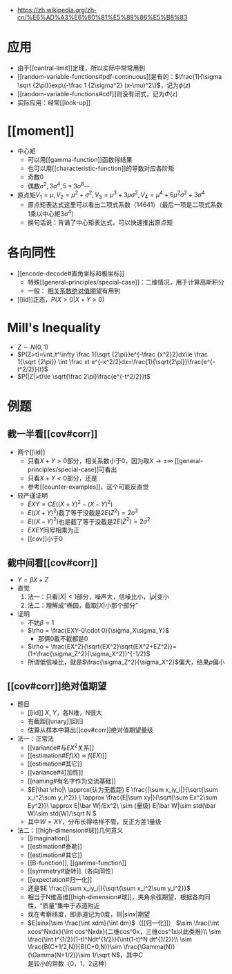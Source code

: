 - https://zh.wikipedia.org/zh-cn/%E6%AD%A3%E6%80%81%E5%88%86%E5%B8%83
# 应用
- 由于[[central-limit]]定理，所以实际中常常用到
- [[random-variable-functions#pdf-continuous]]是有的：$\frac{1}{\sigma \sqrt {2\pi}}exp\{-\frac 1 {2\sigma^2} (x-\mu)^2\}$，记为$\phi(z)$
- [[random-variable-functions#cdf]]则没有闭式，记为$\Phi(z)$
- 实际应用：经常[[look-up]]
# [[moment]]
- 中心矩
  - 可以用[[gamma-function]]函数得结果
  - 也可以用[[characteristic-function]]的导数对应各阶矩
  - 奇数0
  - 偶数$\sigma^2, 3\sigma^4,5*3\sigma^6\cdots$
- 原点矩$V_1=\mu, V_2=\mu^2+\sigma^2, V_3 = \mu^3 + 3\mu \sigma^2,V_4=\mu^4 + 6\mu^2\sigma^2+3\sigma^4$
    - 原点矩表达式这里可以看出二项式系数（14641）（最后一项是二项式系数1乘以中心矩$3\sigma^4$）
    - 换句话说：背诵了中心矩表达式，可以快速推出原点矩
# 各向同性
- [[encode-decode#直角坐标和极坐标]]
  - 特殊[[general-principles/special-case]]：二维情况，用于计算高斯积分
  - 一般： [相关系数绝对值期望](#绝对值期望)有用到
- [[iid]]正态，$P(X>0|X+Y>0)$
# Mill's Inequality
- $Z\sim N(0,1)$
- $P(Z>t)=\int_t^\infty \frac 1{\sqrt {2\pi}}e^{-\frac {x^2}2}dx\le \frac 1{\sqrt {2\pi}} \int \frac xt e^{-x^2/2}dx=\frac{1}{\sqrt{2\pi}}\frac{e^{-t^2/2}}{t}$
- $P(|Z|>t)\le \sqrt{\frac 2\pi}\frac{e^{-t^2/2}}t$
# 例题
## 截一半看[[cov#corr]]
- 两个[[iid]]
  - 只看$X+Y>0$部分，相关系数小于0，因为取$X\to \pm \infty$ [[general-principles/special-case]]可看出
  - 只看$X+Y<0$部分，还是
  - 参考[[counter-examples]]，这个可能反直觉
- 较严谨证明
  - $EXY=CE((X+Y)^2-(X-Y)^2)$
  - $E((X+Y)^2)$截了等于没截是$2E(Z^2)=2\sigma^2$
  - $E((X-Y)^2)$也是截了等于没截是$2E(Z^2)=2\sigma^2$
  - $EXEY$同号相乘为正
  - [[cov]]小于0
## 截中间看[[cov#corr]]
- $Y=\beta X +Z$
- 直觉
  1. 法一：只看$|X|<1$部分，噪声大，信噪比小，$|\rho|$变小
  2. 法二：理解成“椭圆，截取$|X|$小那个部分”
- 证明
  - 不妨$\beta = 1$
  - $\rho = \frac{EXY-0\cdot 0}{\sigma_X\sigma_Y}$
    - 那俩0截不截都是0
  - $\rho = \frac{EX^2}{\sqrt{EX^2}\sqrt{EX^2+EZ^2}}=(1+\frac{\sigma_Z^2}{\sigma_X^2})^{-1/2}$
  - 所谓低信噪比，就是$\frac{\sigma_Z^2}{\sigma_X^2}$偏大，结果$\rho$偏小
## [[cov#corr]]绝对值期望
- 题目
  - [[iid]] $X$, $Y$，各N维，N很大
  - 有截距[[unary]]回归
  - 估算从样本中算出[[cov#corr]]绝对值期望量级
- 法一：正常法
  - [[variance#与$EX^2$关系]]
  - [[estimation#$Ef(X)\approx f(EX)$]]
  - [[estimation#其它]]
  - [[variance#可加性]]
  - [[naming#有名字作为交流基础]]
  - $E|\hat \rho|\\
    \approx(认为无截距) E \frac{|\sum x_iy_i|}{\sqrt{\sum x_i^2\sum y_i^2}} \\
    \approx \frac{E|\sum xy|}{\sqrt{\sum Ex^2\sum Ey^2}}\\
    \approx E|\bar W|/Ex^2\\
    \sim (量级) E|\bar W|\sim std(\bar W)\sim std(W)/\sqrt N
    $
  - 其中$W=XY$，分布长得啥样不管，反正方差$1$量级
- 法二：[[high-dimension#球]]几何意义
  - [[imagination]]
  - [[estimation#泰勒]]
  - [[estimation#其它]]
  - [[B-function]], [[gamma-function]]
  - [[symmetry#旋转]]（各向同性）
  - [[expectation#归一化]]
  - 还是$E \frac{|\sum x_iy_i|}{\sqrt{\sum x_i^2\sum y_i^2}}$
  - 相当于N维高维[[high-dimension#球]]，夹角余弦期望，根据各向同性，“质量”集中于赤道附近
  - 现在考察纬度，即赤道记为0度，则$|sinx|$期望
  - $E|sinx|\sim \frac{\int xdm}{\int dm}$（[[归一化]]）
    $\sim \frac{\int xcos^Nxdx}{\int cos^Nxdx}(二维cos^0x，三维cos^1x以此类推)\\
    \sim \frac{\int t^{1/2}(1-t)^Ndt^{1/2}}{\int(1-t)^N dt^{1/2}}\\
    \sim \frac{B(C+1/2,N)}{B(C+0,N)}\sim \frac{\Gamma(N)}{\Gamma(N+1/2)}\sim 1/\sqrt N$，其中$C$是较小的常数（0，1，2这种）